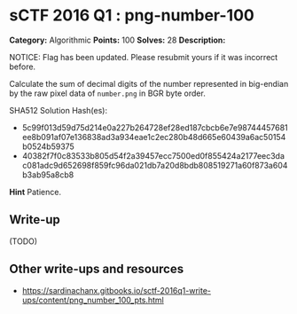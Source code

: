 # sCTF 2016 Q1 : png-number-100

**Category:** Algorithmic
**Points:** 100
**Solves:** 28
**Description:**

NOTICE: Flag has been updated. Please resubmit yours if it was incorrect before.

Calculate the sum of decimal digits of the number represented in big-endian by the raw pixel data of `number.png` in BGR byte order.


SHA512 Solution Hash(es):
* 5c99f013d59d75d214e0a227b264728ef28ed187cbcb6e7e98744457681ee8b091af07e136838ad3a934eae1c2ec280b48d665e60439a6ac50154b0524b59375
* 40382f7f0c83533b805d54f2a39457ecc7500ed0f855424a2177eec3dac081adc9d652698f859fc96da021db7a20d8bdb808519271a60f873a604b3ab95a8cb8

**Hint**
Patience.

## Write-up

(TODO)

## Other write-ups and resources

* https://sardinachanx.gitbooks.io/sctf-2016q1-write-ups/content/png_number_100_pts.html
